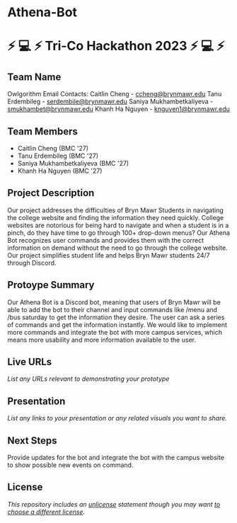 # Athena-Bot
# :zap: :computer: :zap: Tri-Co Hackathon 2023 :zap: :computer: :zap:

## Team Name

Owlgorithm
Email Contacts:
Caitlin Cheng - ccheng@brynmawr.edu
Tanu Erdembileg - serdembile@brynmawr.edu
Saniya Mukhambetkaliyeva - smukhambet@brynmawr.edu
Khanh Ha Nguyen - knguyen1@brynmawr.edu

## Team Members

- Caitlin Cheng (BMC '27)
- Tanu Erdembileg (BMC '27)
- Saniya Mukhambetkaliyeva (BMC '27)
- Khanh Ha Nguyen (BMC '27)

## Project Description

Our project addresses the difficulties of Bryn Mawr Students in navigating the college website and finding the information they need quickly. College websites are notorious for being hard to navigate and when a student is in a pinch, do they have time to go through 100+ drop-down menus? Our Athena Bot recognizes user commands and provides them with the correct information on demand without the need to go through the college website. Our project simplifies student life and helps Bryn Mawr students 24/7 through Discord. 

## Protoype Summary

Our Athena Bot is a Discord bot, meaning that users of Bryn Mawr will be able to add the bot to their channel and input commands like /menu and /bus saturday to get the information they desire. The user can ask a series of commands and get the information instantly. We would like to implement more commands and integrate the bot with more campus services, which means more usability and more information available to the user.

## Live URLs

*List any URLs relevant to demonstrating your prototype*

## Presentation

*List any links to your presentation or any related visuals you want to share.*

## Next Steps

Provide updates for the bot and integrate the bot with the campus website to show possible new events on command.

## License

*This repository includes an [unlicense](http://unlicense.org/) statement though you may want [to choose a different license](https://choosealicense.com/).*
